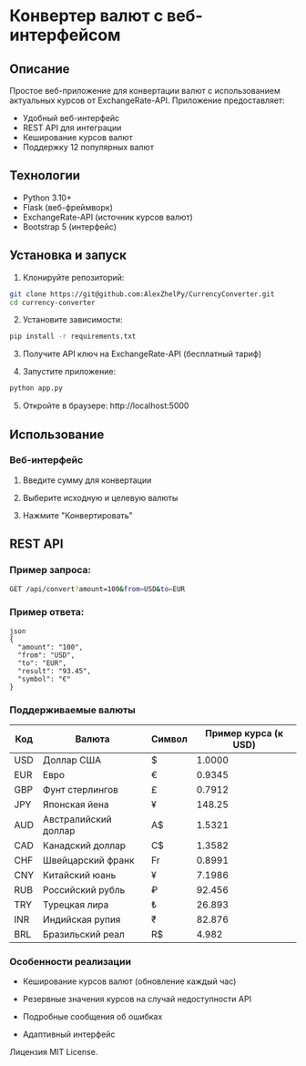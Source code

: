 # Конвертер валют с веб-интерфейсом


## Описание

Простое веб-приложение для конвертации валют с использованием актуальных курсов от ExchangeRate-API. Приложение предоставляет:

- Удобный веб-интерфейс
- REST API для интеграции
- Кеширование курсов валют
- Поддержку 12 популярных валют

## Технологии

- Python 3.10+
- Flask (веб-фреймворк)
- ExchangeRate-API (источник курсов валют)
- Bootstrap 5 (интерфейс)

## Установка и запуск

1. Клонируйте репозиторий:
```bash
git clone https://git@github.com:AlexZhelPy/CurrencyConverter.git
cd currency-converter
```
2. Установите зависимости:

```bash
pip install -r requirements.txt
```
3. Получите API ключ на ExchangeRate-API (бесплатный тариф)

4. Запустите приложение:

```bash
python app.py
```
5. Откройте в браузере:
http://localhost:5000

## Использование

### Веб-интерфейс
1. Введите сумму для конвертации

2. Выберите исходную и целевую валюты

3. Нажмите "Конвертировать"

## REST API
### Пример запроса:

```bash
GET /api/convert?amount=100&from=USD&to=EUR
```
### Пример ответа:

```
json
{
  "amount": "100",
  "from": "USD",
  "to": "EUR",
  "result": "93.45",
  "symbol": "€"
}
```
### Поддерживаемые валюты

| Код  | Валюта               | Символ | Пример курса (к USD) |
|------|----------------------|--------|---------------------|
| USD  | Доллар США           | $      | 1.0000              |
| EUR  | Евро                 | €      | 0.9345              |
| GBP  | Фунт стерлингов      | £      | 0.7912              |
| JPY  | Японская йена        | ¥      | 148.25              |
| AUD  | Австралийский доллар | A$     | 1.5321              |
| CAD  | Канадский доллар     | C$     | 1.3582              |
| CHF  | Швейцарский франк    | Fr     | 0.8991              |
| CNY  | Китайский юань       | ¥      | 7.1986              |
| RUB  | Российский рубль     | ₽      | 92.456              |
| TRY  | Турецкая лира        | ₺      | 26.893              |
| INR  | Индийская рупия      | ₹      | 82.876              |
| BRL  | Бразильский реал     | R$     | 4.982               |
### Особенности реализации
- Кеширование курсов валют (обновление каждый час)

- Резервные значения курсов на случай недоступности API

- Подробные сообщения об ошибках

- Адаптивный интерфейс

Лицензия
MIT License.
